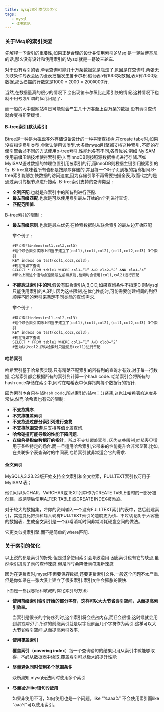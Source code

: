 ```yaml
---
title: mysql索引类型和优化
tags: 
   - mysql
   - 读书笔记
---
```



### 关于Msql的索引类型

先解释一下索引的重要性,如果正确合理的设计并使用索引的Msql是一辆兰博基尼的话,那么没有设计和使用索引的Mysql就是一辆破三轮车.

对于没有索引的表,单表查询可能几十万条数据就是瓶颈了.原因是在查询时,两张无关联条件的表会因为全表扫描发生笛卡尔积.假设表a有1000条数据,表b有2000条数据,那么扫描的行数就是1000 * 2000 = 2000000行.

当然,在数据量真的很少的情况下,会出现笛卡尔积比走索引快的情况.这种情况下也就不用考虑所谓的优化问题了.

而一般的大中型网站单日可能就会产生几十万甚至上百万条的数据,没有索引查询就会变得非常缓慢.


<!--more-->

#### B-tree索引(默认索引)

 Btree是一种是为磁盘等外存储设备设计的一种平衡查找树.在create table时,如果没有指定索引类型,会默认使用该类型.大多数mysql引擎都支持这种索引.
不同的存储引擎会以不同的方式使用b-tree索引.性能也各有不同,各有优劣.例如 MyISAM使用前缀压缩技术使得索引更小.而InnoDB则按照源数据格式进行存储.再如MyISAM通过数据的物理位置引用被索引的行,而InnoDB则根据主键引用被索引的行.
B-tree意味着所有值都是按顺序存储的.并且每一个叶子页到根的距离相同.B-tree索引能够加快数据的访问速度,因为存储引擎不再需要扫描全表,取而代之的是通过索引的根节点进行搜索.
B-tree索引支持的查询类型 : 

 *  **全列匹配**.也就是和索引中的所有列进行匹配.
 *   **最左前缀匹配**.也就是可以使用索引最左开始的n个列进行查询.
 *   **匹配范围值**.

B-tree索引的限制 :

* **最左前缀原则**.也就是最左优先,在检索数据时从联合索引的最左边开始匹配

  举个例子 :

  ```mysql
  #建立索引indexs(col1,col2,col3)
  #这个联合索引实际上相当于建立了(col1),(col1,col2),(col1,col2,col3) 3个索引
  KEY indexs on test(col1,col2,col3);
  #现在有如下查询
  SELECT * FROM table1 WHERE col1=“1” AND clo2=“2” AND clo4=“4”
  #那么上面这个语句会遵循最左前缀原则,检索时会使用(col1,col2)进行匹配
  ```

* **不能跳过索引中的列**.假设有联合索引A,B,C,D,如果查询条件不指定C,则Mysql只能使用索引的A,B列.
  因为这些限制,在优化性能时,可能需要创建相同的列但顺序不同的索引来满足不同类型的查询需求.

  举个例子 : 

  ```mysql
  #建立索引indexs(col1,col2,col3)
  #这个联合索引实际上相当于建立了(col1),(col1,col2),(col1,col2,col3) 3个索引
  KEY indexs on test(col1,col2,col3);
  #现在有如下查询
  SELECT * FROM table1 WHERE col1=“1” AND clo3=“2”
  #因为缺少col2,所以检索时只能使用(col1)进行匹配
  ```

  

#### 哈希索引

哈希索引基于哈希表实现.只有精确匹配索引的所有列的查询才有效.对于每一行数据,哈希索引都会根据所有的索引列计算一个hash code.
哈希索引会将所有的hash code存储在索引中,同时在哈希表中保存指向每个数据行的指针.

因为索引本身只存储hash code,所以索引的结构十分紧凑,这也让哈希表的速度非常快.然而.哈希表也有它的限制:
 * **不支持排序**.
 * **不支持覆盖索引**.
 * **不支持通过部分索引列进行查找**.
 * **不支持范围查询**,只支持等值比较查询.
 * **哈希碰撞可能导致的性能下降问题**.
 * **存储的是指向数据行的指针**，所以不支持覆盖索引.
  因为这些限制,哈希表只适用于某些特定的场合.而一旦适用哈希索引,它带来的性能提升会非常显著.比如,在关联多个表查询时的中间表,哈希索引就非常适合它的需求.

#### 全文索引

MySQL从3.23.23版开始支持全文索引和全文检索，FULLTEXT索引仅可用于 MyISAM 表；

他们可以从CHAR、VARCHAR或TEXT列中作为CREATE TABLE语句的一部分被创建，或是随后使用ALTER TABLE 或CREATE INDEX被添加。

对于较大的数据集，将你的资料输入一个没有FULLTEXT索引的表中，然后创建索引，其速度比把资料输入现有FULLTEXT索引的速度更为快。不过切记对于大容量的数据表，生成全文索引是一个非常消耗时间非常消耗硬盘空间的做法。

它更类似搜索引擎,而不是简单的where匹配.



### 关于索引的优化

以上说的都是索引的好处.但是过多使用索引会导致滥用.因此索引也有它的缺点,虽然索引提高了表的查询速度,但是同时会降低表的更新速度.

因为在更新表时,mysql不但要保存数据,还要更新索引文件.一般这个问题不太严重.但是你如果在一张大表上建立了很多索引.索引文件会膨胀的很快.

下面是一些我总结和收藏的优化索引的方法:

* **使用前缀索引索引开始的部分字符，这样可以大大节省索引空间，从而提高索引效率。**

  当索引是很长的字符序列时,这个索引将会很占内存,而且会很慢,这时候就会用到*前缀索引*了.所谓的前缀索引就是以字段前面几个字符作为索引.这样可以大大节省索引空间,从而提高索引效率.

* **使用覆盖索引**

  **覆盖索引**（**covering index**）指一个查询语句的结果只用从索引中就能够取得，不必从数据表中读取.覆盖索引可以极大的提升性能

* **尽量避免同时使用多个范围条件**

  众所周知,mysql无法同时使用多个索引

* **尽量减少like语句的使用**

  如果非使用不可，如何使用也是一个问题。like “%aaa%” 不会使用索引而like “aaa%”可以使用索引。
